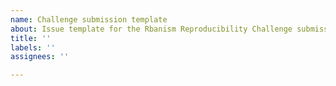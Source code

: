 ```yaml
---
name: Challenge submission template
about: Issue template for the Rbanism Reproducibility Challenge submission
title: ''
labels: ''
assignees: ''

---
```




